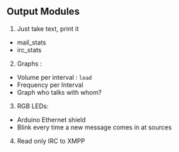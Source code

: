 Output Modules
--------------
1. Just take text, print it
  - mail_stats
  - irc_stats
2. Graphs :
  - Volume per interval : `load`
  - Frequency per Interval
  - Graph who talks with whom?
3. RGB LEDs:
  - Arduino Ethernet shield 
  - Blink every time a new message comes in at sources
4. Read only IRC to XMPP
